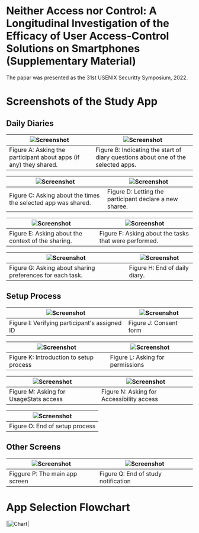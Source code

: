 # Neither Access nor Control: A Longitudinal Investigation of the Efficacy of User Access-Control Solutions on Smartphones (Supplementary Material)
The papar was presented as the 31st USENIX Securitty Symposium, 2022.

# Screenshots of the Study App
## Daily Diaries
|![Screenshot](screenshots/daily_diaries/screen1_shared_apps.png?raw=true)|![Screenshot](screenshots/daily_diaries/screen2_ready_to_go.png?raw=true)|
|--------------------|--------------------|
|Figure A: Asking the participant about apps (if any) they shared.|Figure B: Indicating the start of diary questions about one of the selected apps.|

|![Screenshot](screenshots/daily_diaries/screen3_1_shared_times.png?raw=true)|![Screenshot](screenshots/daily_diaries/screen3_2_add_new_sharee.png?raw=true)|
|--------------------|--------------------|
|Figure C: Asking about the times the selected app was shared.|Figure D: Letting the participant declare a new sharee.|

|![Screenshot](screenshots/daily_diaries/screen4_sharing_context.png?raw=true)|![Screenshot](screenshots/daily_diaries/screen5_tasks.png?raw=true)|
|--------------------|--------------------|
|Figure E: Asking about the context of the sharing.|Figure F: Asking about the tasks that were performed.|

|![Screenshot](screenshots/daily_diaries/screen6_sharing_preferences.png?raw=true)|![Screenshot](screenshots/daily_diaries/screen7_end.png?raw=true)|
|--------------------|--------------------|
|Figure G: Asking about sharing preferences for each task.|Figure H: End of daily diary.|


## Setup Process
|![Screenshot](screenshots/setup_process/screen1_participant_id.png?raw=true)|![Screenshot](screenshots/setup_process/screen2_consent.png?raw=true)|
|--------------------|--------------------|
|Figure I: Verifying participant's assigned ID|Figure J: Consent form|

|![Screenshot](screenshots/setup_process/screen3_intro.png?raw=true)|![Screenshot](screenshots/setup_process/screen4_permissions.png?raw=true)|
|--------------------|--------------------|
|Figure K: Introduction to setup process|Figure L: Asking for permissions|

|![Screenshot](screenshots/setup_process/screen5_usage_stats.png?raw=true)|![Screenshot](screenshots/setup_process/screen6_accessibility_service.png?raw=true)|
|--------------------|--------------------|
|Figure M: Asking for UsageStats access|Figure N: Asking for Accessibility access|

|![Screenshot](screenshots/setup_process/screen7_done.png?raw=true)|
|--------------------|
|Figure O: End of setup process|


## Other Screens
|![Screenshot](screenshots/other_screens/main_app_screen.png?raw=true)|![Screenshot](screenshots/other_screens/study_end.png?raw=true)|
|--------------------|--------------------|
|Figgure P: The main app screen|Figure Q: End of study notification|


# App Selection Flowchart
|![Chart](screenshots/app_selection_flowchart.png?raw=true)|
